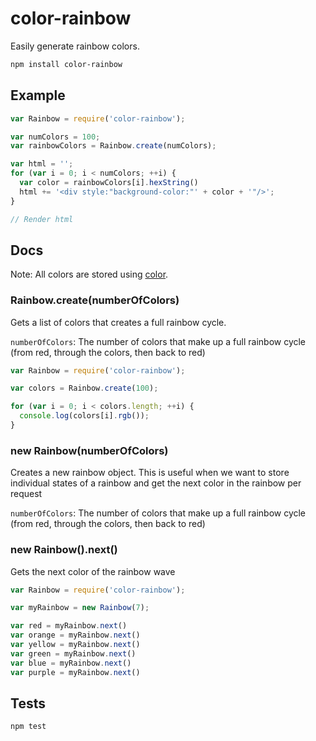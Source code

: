 color-rainbow
=============

Easily generate rainbow colors.

```sh
npm install color-rainbow
```

## Example

```js
var Rainbow = require('color-rainbow');

var numColors = 100;
var rainbowColors = Rainbow.create(numColors);

var html = '';
for (var i = 0; i < numColors; ++i) {
  var color = rainbowColors[i].hexString()
  html += '<div style:"background-color:"' + color + '"/>';
}

// Render html

```

## Docs

Note: All colors are stored using [color](https://www.npmjs.org/package/color).

### Rainbow.create(numberOfColors)

Gets a list of colors that creates a full rainbow cycle.

`numberOfColors`: The number of colors that make up a full rainbow cycle (from red, through the colors, then back to red)

```js
var Rainbow = require('color-rainbow');

var colors = Rainbow.create(100);

for (var i = 0; i < colors.length; ++i) {
  console.log(colors[i].rgb());
}

```

### new Rainbow(numberOfColors)

Creates a new rainbow object. This is useful when we want to store individual states of a rainbow and get the next color in the rainbow per request

`numberOfColors`: The number of colors that make up a full rainbow cycle (from red, through the colors, then back to red)

### new Rainbow().next()

Gets the next color of the rainbow wave

```js
var Rainbow = require('color-rainbow');

var myRainbow = new Rainbow(7);

var red = myRainbow.next()
var orange = myRainbow.next()
var yellow = myRainbow.next()
var green = myRainbow.next()
var blue = myRainbow.next()
var purple = myRainbow.next()
```

## Tests

`npm test`
